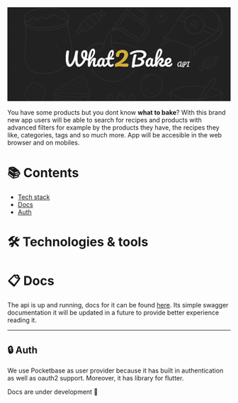 <img src="./docs/assets/what2bake-baner2.png">

You have some products but you dont know **what to bake**?
With this brand new app users will be able to search for recipes and products with advanced filters 
for example by the products they have, the recipes they like, categories, tags and so much more. App will be accesible in the web browser and on mobiles. 

# :books: Contents

- [Tech stack][tstack]
- [Docs][docs]
- [Auth][auth]




# :hammer_and_wrench: Technologies & tools


# :clipboard: Docs
The api is up and running, docs for it can be found [here](http://132.226.204.66:81/swagger-doc/swagger-ui.html).
Its simple swagger documentation it will be updated in a future to provide better experience reading it.

---
## :lock: Auth
We use Pocketbase as user provider because it has built in authentication as well as oauth2 support. Moreover, it has library for flutter. 




Docs are under development 🚧

[tstack]: #hammer_and_wrench-technologies--tools
[docs]: #clipboard-docs
[auth]: #lock-auth